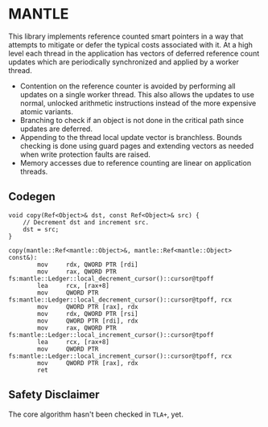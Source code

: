 # MANTLE
This library implements reference counted smart pointers in a way that attempts to mitigate or defer the typical costs associated with it. At a high level each thread in the application has vectors of deferred reference count updates which are periodically synchronized and applied by a worker thread.

* Contention on the reference counter is avoided by performing all updates on a single worker thread. This also allows the updates to use normal, unlocked arithmetic instructions instead of the more expensive atomic variants.
* Branching to check if an object is not done in the critical path since updates are deferred.
* Appending to the thread local update vector is branchless. Bounds checking is done using guard pages and extending vectors as needed when write protection faults are raised.
* Memory accesses due to reference counting are linear on application threads.

## Codegen
```
void copy(Ref<Object>& dst, const Ref<Object>& src) {
    // Decrement dst and increment src.
    dst = src;
}

copy(mantle::Ref<mantle::Object>&, mantle::Ref<mantle::Object> const&):
        mov     rdx, QWORD PTR [rdi]
        mov     rax, QWORD PTR fs:mantle::Ledger::local_decrement_cursor()::cursor@tpoff
        lea     rcx, [rax+8]
        mov     QWORD PTR fs:mantle::Ledger::local_decrement_cursor()::cursor@tpoff, rcx
        mov     QWORD PTR [rax], rdx
        mov     rdx, QWORD PTR [rsi]
        mov     QWORD PTR [rdi], rdx
        mov     rax, QWORD PTR fs:mantle::Ledger::local_increment_cursor()::cursor@tpoff
        lea     rcx, [rax+8]
        mov     QWORD PTR fs:mantle::Ledger::local_increment_cursor()::cursor@tpoff, rcx
        mov     QWORD PTR [rax], rdx
        ret
```

## Safety Disclaimer
The core algorithm hasn't been checked in `TLA+`, yet.
